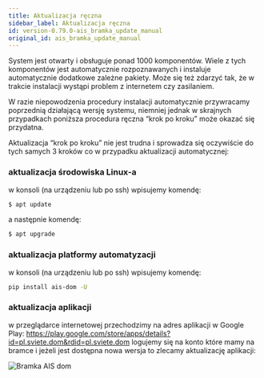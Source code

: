 ```yaml
---
title: Aktualizacja ręczna
sidebar_label: Aktualizacja ręczna
id: version-0.79.0-ais_bramka_update_manual
original_id: ais_bramka_update_manual
---
```


System jest otwarty i obsługuje ponad 1000 komponentów. Wiele z tych komponentów jest automatycznie rozpoznawanych i instaluje automatycznie dodatkowe zależne pakiety. Może się też zdarzyć tak, że w trakcie instalacji wystąpi problem z internetem czy zasilaniem.

W razie niepowodzenia procedury instalacji automatycznie przywracamy poprzednią działającą wersję systemu, niemniej jednak w skrajnych przypadkach poniższa procedura ręczna “krok po kroku” może okazać się przydatna.

Aktualizacja “krok po kroku” nie jest trudna i sprowadza się oczywiście do tych samych 3 kroków co w przypadku aktualizacji automatycznej:

### aktualizacja środowiska Linux-a
w konsoli (na urządzeniu lub po ssh) wpisujemy komendę:

```bash
$ apt update
```

a następnie komendę:

```bash
$ apt upgrade
```


### aktualizacja platformy automatyzacji
w konsoli (na urządzeniu lub po ssh) wpisujemy komendę:

```bash
pip install ais-dom -U
```

### aktualizacja aplikacji
w przeglądarce internetowej przechodzimy na adres aplikacji w  Google Play: https://play.google.com/store/apps/details?id=pl.sviete.dom&rdid=pl.sviete.dom
logujemy się na konto które mamy na bramce i jeżeli jest dostępna nowa wersja to zlecamy aktualizację aplikacji:


<img
  src='/AIS-docs/img/en/bramka/new_version_from_google_play.png'
  alt='Bramka AIS dom'
/>
